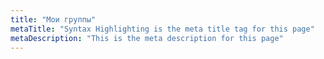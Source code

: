 ```yaml
---
title: "Мои группы"
metaTitle: "Syntax Highlighting is the meta title tag for this page"
metaDescription: "This is the meta description for this page"
---
```


